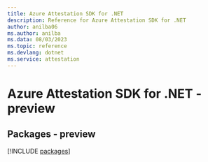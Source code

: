 ```yaml
---
title: Azure Attestation SDK for .NET
description: Reference for Azure Attestation SDK for .NET
author: anilba06
ms.author: anilba
ms.data: 08/03/2023
ms.topic: reference
ms.devlang: dotnet
ms.service: attestation
---
```

# Azure Attestation SDK for .NET - preview
## Packages - preview
[!INCLUDE [packages](attestation-index.md)]